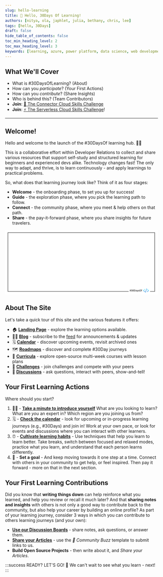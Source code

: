 ```yaml
---
slug: hello-learning
title: 🚀 Hello, 30Days Of Learning!
authors: [nitya, ola, japhlet, julia, bethany, chris, lee]
tags: [hello, 30Days]
draft: false
hide_table_of_contents: false
toc_min_heading_level: 2
toc_max_heading_level: 3
keywords: [learning, azure, power platform, data science, web development]
---
```


<head>
  <meta name="twitter:url" content="https://microsoft.github.io/30daysof/blog/learning-hub" />
  <meta name="twitter:title" content="Hello, 30Days Of Learning!" />
  <meta name="twitter:description" content="Welcome to the #30DaysOfLearning hub! Your one-stop destination for resources, events and community to help you skill up!" />
  <meta name="twitter:image" content="https://microsoft.github.io/30daysof/assets/images/empty-21460021e4358d11e7c45383dc187d62.png" />
  <meta name="twitter:card" content="summary_large_image" />
  <meta name="twitter:creator" content="@nitya" />
  <meta name="twitter:site" content="@AzureAdvocates" /> 
</head>


## What We'll Cover
 * What is #30DaysOfLearning? (About)
 * How can you _participate_? (Your First Actions)
 * How can you _contribute_? (Share Insights)
 * Who is behind this? (Team Contributors)
 * **Join**: [🔌 The Connector Cloud Skills Challenge](https://aka.ms/ConnectorSkillsChallenge)
 * **Join**: [⚡️ The Serverless Cloud Skills Challenge](https://docs.microsoft.com/en-us/learn/challenges?id=b950cd7a-d456-46ab-81ba-3bd1ad86dc1c&WT.mc_id=javascript-74010-ninarasi)!

---


## Welcome! 

Hello and welcome to the launch of the #30DaysOf learning hub. 👋🏽

This is a collaborative effort within Developer Relations to collect and share various resources that support self-study and structured learning for beginners and experienced devs alike. Technology changes fast! The only way to adapt, and thrive, is to learn continuously - and apply learnings to practical problems.

So, what does that learning journey look like? Think of it as four stages:
 * **Welcome** - the onboarding phase, to set you up for success! 
 * **Guide** - the exploration phase, where you pick the learning path to follow.
 * **Connect** - the community phase, where you meet & help others on that path.
 * **Share** - the pay-it-forward phase, where you share insights for future travelers.

![Placeholder banner with red flowers](./../../static/img/banners/empty.png)

## About The Site

Let's take a quick tour of this site and the various features it offers:

 * 🏠 [**Landing Page**](/) - explore the learning options available.
 * ✍🏼 [**Blog**](/blog) - subscribe to the [feed](/blog/rss.xml) for announcements & updates
 * 🗓 [**Calendar**](/calendar) - discover upcoming events, revisit archived ones
 * 🗺 [**Roadmaps**](/docs/category/roadmaps) - discover and complete #30Day journeys
 * 📖 [**Curricula**](/docs/category/curricula) - explore open-source multi-week courses with lesson plans
 * 🎯 [**Challenges**](/docs/category/challenges) - join challenges and compete with your peers
 * 💬 [**Discussions**](https://github.com/microsoft/30daysof/discussions) - ask questions, interact with peers, show-and-tell!

## Your First Learning Actions

Where should you start? 

1. 👋🏽 - [**Take a minute to introduce yourself**](https://github.com/microsoft/30daysof/discussions/3)  What are you looking to learn? What are *you* an expert in? Which region are you joining us from?
2. 🗓 - [**Check the calendar**](/calendar) - look for upcoming or in-progress learning journeys (e.g., #30Days) and join in! Work at your own pace, or look for events and discussions where you can interact with other learners.
3. ⏰ - [**Cultivate learning habits**](https://www.nytimes.com/2017/08/04/education/edlife/learning-how-to-learn-barbara-oakley.html) - Use techniques that help you learn to learn better. Take breaks, switch between focused and relaxed modes, practice what you learn, and understand that each person learns differently.
4. 🎯 - **Set a goal** - And keep moving towards it one step at a time. Connect with others in your community to get help, or feel inspired. Then pay it forward - more on that in the next section.


## Your First Learning Contributions

Did you know that **writing things down** can help reinforce what you learned, and help you review or recall it much later? And that **sharing notes and insights** with others is not only a good way to contribute back to the community, but also help your career by building an online profile? As part of your learning journey, consider 3 ways in which you can contribute to others learning journeys (and your own):

 * [**Use our Discussion Boards**](https://github.com/microsoft/30daysof/discussions) - share notes, ask questions, or answer them.
 * [**Share your Articles**](https://github.com/microsoft/30daysof/issues/new/choose) - use the _🐝 Community Buzz_ template to submit links to us.
 * **Build Open Source Projects** - then write about it, and _Share your Articles_.


:::success READY? LET'S GO! 🎉
We can't wait to see what you learn - next!
:::
